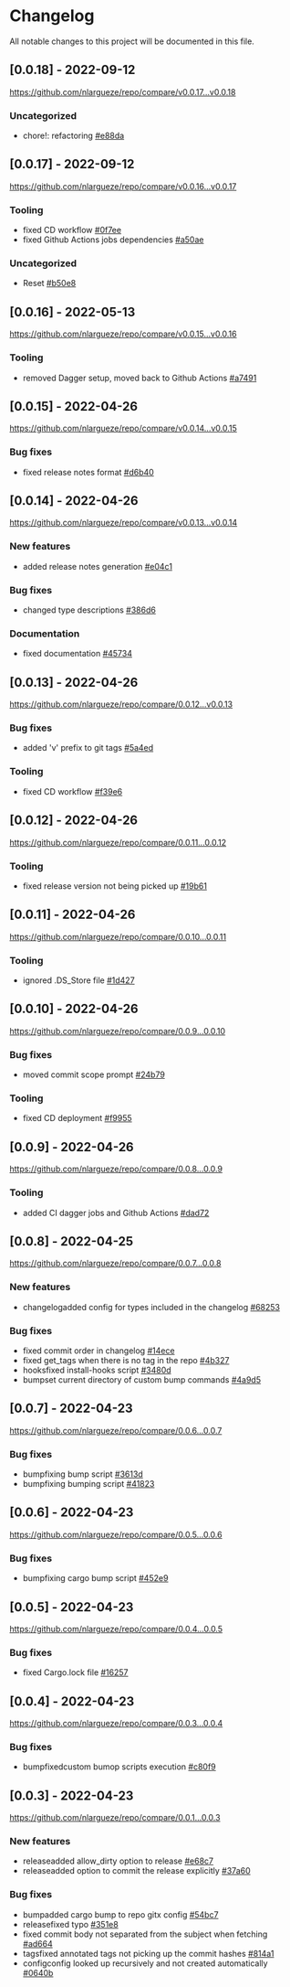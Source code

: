 # Changelog

All notable changes to this project will be documented in this file.

## [0.0.18] - 2022-09-12

https://github.com/nlargueze/repo/compare/v0.0.17...v0.0.18

### Uncategorized

- chore!: refactoring [#e88da](https://github.com/nlargueze/repo/commit/e88dae6d48fd85b094f58eab029a883969436101)

## [0.0.17] - 2022-09-12

https://github.com/nlargueze/repo/compare/v0.0.16...v0.0.17

### Tooling

- fixed CD workflow [#0f7ee](https://github.com/nlargueze/repo/commit/0f7ee1b23fc5176df706a1483c52cd8e0162a05f)
- fixed Github Actions jobs dependencies [#a50ae](https://github.com/nlargueze/repo/commit/a50aeb5f8fd875fcbc988c62092745f53d1fb5e1)

### Uncategorized

- Reset [#b50e8](https://github.com/nlargueze/repo/commit/b50e8e3bc80023aff94a46e0d584b8029acf7785)

## [0.0.16] - 2022-05-13

https://github.com/nlargueze/repo/compare/v0.0.15...v0.0.16

### Tooling

- removed Dagger setup, moved back to Github Actions [#a7491](https://github.com/nlargueze/repo/commit/a749198717ab740efc3760e77352cf1660d95bb3)

## [0.0.15] - 2022-04-26

https://github.com/nlargueze/repo/compare/v0.0.14...v0.0.15

### Bug fixes

- fixed release notes format [#d6b40](https://github.com/nlargueze/repo/commit/d6b40d8a356061c61dd80086fc7ed735f7e8d9b4)

## [0.0.14] - 2022-04-26

https://github.com/nlargueze/repo/compare/v0.0.13...v0.0.14

### New features

- added release notes generation [#e04c1](https://github.com/nlargueze/repo/commit/e04c14cd1c28fc246e7eb140d2fce898dea168ee)

### Bug fixes

- changed type descriptions [#386d6](https://github.com/nlargueze/repo/commit/386d68676ecf40e3ee53dfe5b32094e3d5d1c040)

### Documentation

- fixed documentation [#45734](https://github.com/nlargueze/repo/commit/45734a2e382597ce5784c81a9ea1fac43f84c224)

## [0.0.13] - 2022-04-26

https://github.com/nlargueze/repo/compare/0.0.12...v0.0.13

### Bug fixes

- added &#x27;v&#x27; prefix to git tags [#5a4ed](https://github.com/nlargueze/repo/commit/5a4edbd8c1bc303c0b322ae3949daf0b052455c5)

### Tooling

- fixed CD workflow [#f39e6](https://github.com/nlargueze/repo/commit/f39e6e7760107a9977f83fc94b5e466be2abf5fb)

## [0.0.12] - 2022-04-26

https://github.com/nlargueze/repo/compare/0.0.11...0.0.12

### Tooling

- fixed release version not being picked up [#19b61](https://github.com/nlargueze/repo/commit/19b618a9a23b4c41c2f5a2899f24e688eee0dbec)

## [0.0.11] - 2022-04-26

https://github.com/nlargueze/repo/compare/0.0.10...0.0.11

### Tooling

- ignored .DS_Store file [#1d427](https://github.com/nlargueze/repo/commit/1d42794ce7b9ba6ea28189750c2e72c5bce704f4)

## [0.0.10] - 2022-04-26

https://github.com/nlargueze/repo/compare/0.0.9...0.0.10

### Bug fixes

- moved commit scope prompt [#24b79](https://github.com/nlargueze/repo/commit/24b79cd1595aef5c74860a3c6cf854e65cb8ad1c)

### Tooling

- fixed CD deployment [#f9955](https://github.com/nlargueze/repo/commit/f9955cf5dd0d7c632fb52e9120e403d2d4336324)

## [0.0.9] - 2022-04-26

https://github.com/nlargueze/repo/compare/0.0.8...0.0.9

### Tooling

- added CI dagger jobs and Github Actions [#dad72](https://github.com/nlargueze/repo/commit/dad72c91752280a87a2aa6b746fe2753c0384a5d)

## [0.0.8] - 2022-04-25

https://github.com/nlargueze/repo/compare/0.0.7...0.0.8

### New features

- changelogadded config for types included in the changelog [#68253](https://github.com/nlargueze/repo/commit/682534cbd1249c407050928e45866eef931a779e)

### Bug fixes

- fixed commit order in changelog [#14ece](https://github.com/nlargueze/repo/commit/14ecefe36f0616dbb98ac7c016851d5af5dc0c47)
- fixed get_tags when there is no tag in the repo [#4b327](https://github.com/nlargueze/repo/commit/4b3273eb197499a69c91895f0a686cb1e01b0320)
- hooksfixed install-hooks script [#3480d](https://github.com/nlargueze/repo/commit/3480daa99da8839374a568aa34abf2d1c295485b)
- bumpset current directory of custom bump commands [#4a9d5](https://github.com/nlargueze/repo/commit/4a9d5bf871448061f21549381e7fdb078f342853)

## [0.0.7] - 2022-04-23

https://github.com/nlargueze/repo/compare/0.0.6...0.0.7

### Bug fixes

- bumpfixing bump script [#3613d](https://github.com/nlargueze/repo/commit/3613d5b8f593aae0eaab603cc9513ebc0d6106c8)
- bumpfixing bumping script [#41823](https://github.com/nlargueze/repo/commit/4182323dbadf78c81a3b22d0d799fa7a7bea020d)

## [0.0.6] - 2022-04-23

https://github.com/nlargueze/repo/compare/0.0.5...0.0.6

### Bug fixes

- bumpfixing cargo bump script [#452e9](https://github.com/nlargueze/repo/commit/452e920b605ec512d0c1720d01d5deb209496512)

## [0.0.5] - 2022-04-23

https://github.com/nlargueze/repo/compare/0.0.4...0.0.5

### Bug fixes

- fixed Cargo.lock file [#16257](https://github.com/nlargueze/repo/commit/16257542d1ee8159359ce842b45367549c2bdf60)

## [0.0.4] - 2022-04-23

https://github.com/nlargueze/repo/compare/0.0.3...0.0.4

### Bug fixes

- bumpfixedcustom bumop scripts execution [#c80f9](https://github.com/nlargueze/repo/commit/c80f9e2b2373bd7e27e94eaaebe6633e7908f05e)

## [0.0.3] - 2022-04-23

https://github.com/nlargueze/repo/compare/0.0.1...0.0.3

### New features

- releaseadded allow_dirty option to release [#e68c7](https://github.com/nlargueze/repo/commit/e68c7669bbeb45dbaa7c5ffd6c26f0dac654535b)
- releaseadded option to commit the release explicitly [#37a60](https://github.com/nlargueze/repo/commit/37a601726076fd54330454cde1a8b6adb12ba734)

### Bug fixes

- bumpadded cargo bump to repo gitx config [#54bc7](https://github.com/nlargueze/repo/commit/54bc79ea7a08f72e7cf35d21b1c8111fb44abdd9)
- releasefixed typo [#351e8](https://github.com/nlargueze/repo/commit/351e8b277eaefab2d6386145e3250a8eeafe9613)
- fixed commit body not separated from the subject when fetching [#ad664](https://github.com/nlargueze/repo/commit/ad664a09a140a65173223e265c21f7202ca78f25)
- tagsfixed annotated tags not picking up the commit hashes [#814a1](https://github.com/nlargueze/repo/commit/814a107c7a56985df823bf01a97a024adaf95b2a)
- configconfig looked up recursively and not created automatically [#0640b](https://github.com/nlargueze/repo/commit/0640b882c2cfff4d85268438b89ede8a05d0d8eb)

